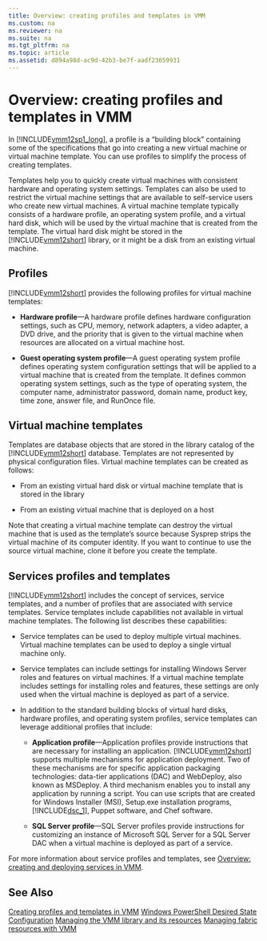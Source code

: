 ```yaml
---
title: Overview: creating profiles and templates in VMM
ms.custom: na
ms.reviewer: na
ms.suite: na
ms.tgt_pltfrm: na
ms.topic: article
ms.assetid: d894a98d-ac9d-42b3-be7f-aadf23659931
---
```

# Overview: creating profiles and templates in VMM
In [!INCLUDE[vmm12sp1_long](../Token/vmm12sp1_long_md.md)], a profile is a “building block” containing some of the specifications that go into creating a new virtual machine or virtual machine template. You can use profiles to simplify the process of creating templates.

Templates help you to quickly create virtual machines with consistent hardware and operating system settings. Templates can also be used to restrict the virtual machine settings that are available to self\-service users who create new virtual machines. A virtual machine template typically consists of a hardware profile, an operating system profile, and a virtual hard disk, which will be used by the virtual machine that is created from the template. The virtual hard disk might be stored in the [!INCLUDE[vmm12short](../Token/vmm12short_md.md)] library, or it might be a disk from an existing virtual machine.

## Profiles
[!INCLUDE[vmm12short](../Token/vmm12short_md.md)] provides the following profiles for virtual machine templates:

-   **Hardware profile**—A hardware profile defines hardware configuration settings, such as CPU, memory, network adapters, a video adapter, a DVD drive, and the priority that is given to the virtual machine when resources are allocated on a virtual machine host.

-   **Guest operating system profile**—A guest operating system profile defines operating system configuration settings that will be applied to a virtual machine that is created from the template. It defines common operating system settings, such as the type of operating system, the computer name, administrator password, domain name, product key, time zone, answer file, and RunOnce file.

## Virtual machine templates
Templates are database objects that are stored in the library catalog of the [!INCLUDE[vmm12short](../Token/vmm12short_md.md)] database. Templates are not represented by physical configuration files. Virtual machine templates can be created as follows:

-   From an existing virtual hard disk or virtual machine template that is stored in the library

-   From an existing virtual machine that is deployed on a host

Note that creating a virtual machine template can destroy the virtual machine that is used as the template’s source because Sysprep strips the virtual machine of its computer identity. If you want to continue to use the source virtual machine, clone it before you create the template.

## Services profiles and templates
[!INCLUDE[vmm12short](../Token/vmm12short_md.md)] includes the concept of services, service templates, and a number of profiles that are associated with service templates. Service templates include capabilities not available in virtual machine templates. The following list describes these capabilities:

-   Service templates can be used to deploy multiple virtual machines. Virtual machine templates can be used to deploy a single virtual machine only.

-   Service templates can include settings for installing Windows Server roles and features on virtual machines. If a virtual machine template includes settings for installing roles and features, these settings are only used when the virtual machine is deployed as part of a service.

-   In addition to the standard building blocks of virtual hard disks, hardware profiles, and operating system profiles, service templates can leverage additional profiles that include:

    -   **Application profile**—Application profiles provide instructions that are necessary for installing an application. [!INCLUDE[vmm12short](../Token/vmm12short_md.md)] supports multiple mechanisms for application deployment. Two of these mechanisms are for specific application packaging technologies: data\-tier applications \(DAC\) and WebDeploy, also known as MSDeploy. A third mechanism enables you to install any application by running a script. You can use scripts that are created for Windows Installer \(MSI\), Setup.exe installation programs, [!INCLUDE[dsc_1](../Token/dsc_1_md.md)], Puppet software, and Chef software.

    -   **SQL Server profile**—SQL Server profiles provide instructions for customizing an instance of Microsoft SQL Server for a SQL Server DAC when a virtual machine is deployed as part of a service.

For more information about service profiles and templates, see [Overview: creating and deploying services in VMM](../Topic/Overview--creating-and-deploying-services-in-VMM.md).

## See Also
[Creating profiles and templates in VMM](../Topic/Creating-profiles-and-templates-in-VMM.md)
[Windows PowerShell Desired State Configuration](http://technet.microsoft.com/library/dn249912.aspx)
[Managing the VMM library and its resources](../Topic/Managing-the-VMM-library-and-its-resources.md)
[Managing fabric resources with VMM](../Topic/Managing-fabric-resources-with-VMM.md)

